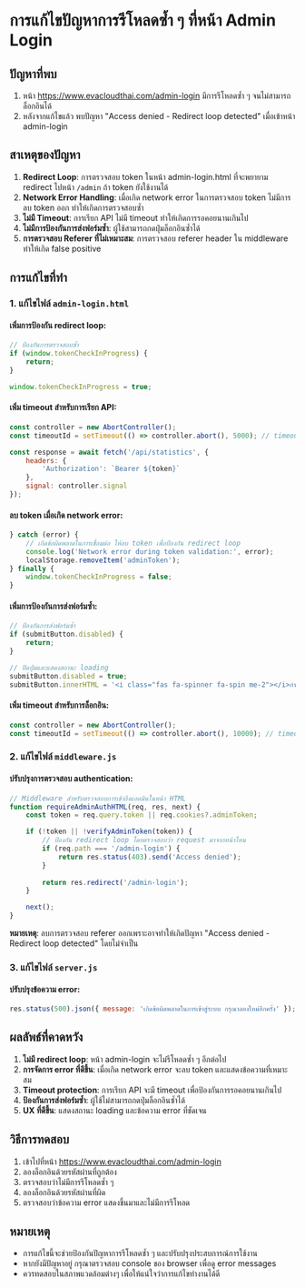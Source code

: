 # การแก้ไขปัญหาการรีโหลดซ้ำ ๆ ที่หน้า Admin Login

## ปัญหาที่พบ
1. หน้า https://www.evacloudthai.com/admin-login มีการรีโหลดซ้ำ ๆ จนไม่สามารถล็อกอินได้
2. หลังจากแก้ไขแล้ว พบปัญหา "Access denied - Redirect loop detected" เมื่อเข้าหน้า admin-login

## สาเหตุของปัญหา
1. **Redirect Loop**: การตรวจสอบ token ในหน้า admin-login.html ที่จะพยายาม redirect ไปหน้า `/admin` ถ้า token ยังใช้งานได้
2. **Network Error Handling**: เมื่อเกิด network error ในการตรวจสอบ token ไม่มีการลบ token ออก ทำให้เกิดการตรวจสอบซ้ำ
3. **ไม่มี Timeout**: การเรียก API ไม่มี timeout ทำให้เกิดการรอคอยนานเกินไป
4. **ไม่มีการป้องกันการส่งฟอร์มซ้ำ**: ผู้ใช้สามารถกดปุ่มล็อกอินซ้ำได้
5. **การตรวจสอบ Referer ที่ไม่เหมาะสม**: การตรวจสอบ referer header ใน middleware ทำให้เกิด false positive

## การแก้ไขที่ทำ

### 1. แก้ไขไฟล์ `admin-login.html`

#### เพิ่มการป้องกัน redirect loop:
```javascript
// ป้องกันการตรวจสอบซ้ำ
if (window.tokenCheckInProgress) {
    return;
}

window.tokenCheckInProgress = true;
```

#### เพิ่ม timeout สำหรับการเรียก API:
```javascript
const controller = new AbortController();
const timeoutId = setTimeout(() => controller.abort(), 5000); // timeout 5 วินาที

const response = await fetch('/api/statistics', {
    headers: {
        'Authorization': `Bearer ${token}`
    },
    signal: controller.signal
});
```

#### ลบ token เมื่อเกิด network error:
```javascript
} catch (error) {
    // เกิดข้อผิดพลาดในการเชื่อมต่อ ให้ลบ token เพื่อป้องกัน redirect loop
    console.log('Network error during token validation:', error);
    localStorage.removeItem('adminToken');
} finally {
    window.tokenCheckInProgress = false;
}
```

#### เพิ่มการป้องกันการส่งฟอร์มซ้ำ:
```javascript
// ป้องกันการส่งฟอร์มซ้ำ
if (submitButton.disabled) {
    return;
}

// ปิดปุ่มและแสดงสถานะ loading
submitButton.disabled = true;
submitButton.innerHTML = '<i class="fas fa-spinner fa-spin me-2"></i>กำลังเข้าสู่ระบบ...';
```

#### เพิ่ม timeout สำหรับการล็อกอิน:
```javascript
const controller = new AbortController();
const timeoutId = setTimeout(() => controller.abort(), 10000); // timeout 10 วินาที
```

### 2. แก้ไขไฟล์ `middleware.js`

#### ปรับปรุงการตรวจสอบ authentication:
```javascript
// Middleware สำหรับตรวจสอบการเข้าถึงแอดมินในหน้า HTML
function requireAdminAuthHTML(req, res, next) {
    const token = req.query.token || req.cookies?.adminToken;

    if (!token || !verifyAdminToken(token)) {
        // ป้องกัน redirect loop โดยตรวจสอบว่า request มาจากหน้าไหน
        if (req.path === '/admin-login') {
            return res.status(403).send('Access denied');
        }
        
        return res.redirect('/admin-login');
    }

    next();
}
```

**หมายเหตุ**: ลบการตรวจสอบ referer ออกเพราะอาจทำให้เกิดปัญหา "Access denied - Redirect loop detected" โดยไม่จำเป็น

### 3. แก้ไขไฟล์ `server.js`

#### ปรับปรุงข้อความ error:
```javascript
res.status(500).json({ message: 'เกิดข้อผิดพลาดในการเข้าสู่ระบบ กรุณาลองใหม่อีกครั้ง' });
```

## ผลลัพธ์ที่คาดหวัง
1. **ไม่มี redirect loop**: หน้า admin-login จะไม่รีโหลดซ้ำ ๆ อีกต่อไป
2. **การจัดการ error ที่ดีขึ้น**: เมื่อเกิด network error จะลบ token และแสดงข้อความที่เหมาะสม
3. **Timeout protection**: การเรียก API จะมี timeout เพื่อป้องกันการรอคอยนานเกินไป
4. **ป้องกันการส่งฟอร์มซ้ำ**: ผู้ใช้ไม่สามารถกดปุ่มล็อกอินซ้ำได้
5. **UX ที่ดีขึ้น**: แสดงสถานะ loading และข้อความ error ที่ชัดเจน

## วิธีการทดสอบ
1. เข้าไปที่หน้า https://www.evacloudthai.com/admin-login
2. ลองล็อกอินด้วยรหัสผ่านที่ถูกต้อง
3. ตรวจสอบว่าไม่มีการรีโหลดซ้ำ ๆ
4. ลองล็อกอินด้วยรหัสผ่านที่ผิด
5. ตรวจสอบว่าข้อความ error แสดงขึ้นมาและไม่มีการรีโหลด

## หมายเหตุ
- การแก้ไขนี้จะช่วยป้องกันปัญหาการรีโหลดซ้ำ ๆ และปรับปรุงประสบการณ์การใช้งาน
- หากยังมีปัญหาอยู่ กรุณาตรวจสอบ console ของ browser เพื่อดู error messages
- ควรทดสอบในสภาพแวดล้อมต่างๆ เพื่อให้แน่ใจว่าการแก้ไขทำงานได้ดี
